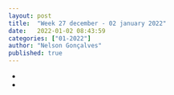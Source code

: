 ```yaml
---
layout: post
title:  "Week 27 december - 02 january 2022"
date:   2022-01-02 08:43:59
categories: ["01-2022"]
author: "Nelson Gonçalves"
published: true
---
```


* 
* 

